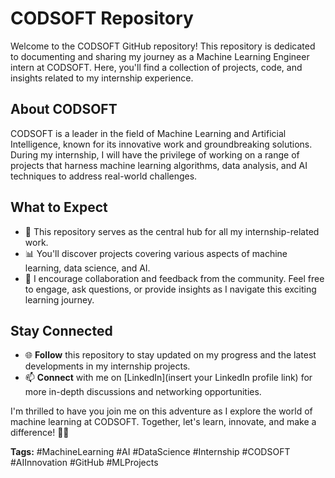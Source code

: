 # CODSOFT Repository

Welcome to the CODSOFT GitHub repository! This repository is dedicated to documenting and sharing my journey as a Machine Learning Engineer intern at CODSOFT. Here, you'll find a collection of projects, code, and insights related to my internship experience.

## About CODSOFT

CODSOFT is a leader in the field of Machine Learning and Artificial Intelligence, known for its innovative work and groundbreaking solutions. During my internship, I will have the privilege of working on a range of projects that harness machine learning algorithms, data analysis, and AI techniques to address real-world challenges.

## What to Expect

- 🚀 This repository serves as the central hub for all my internship-related work.
- 📊 You'll discover projects covering various aspects of machine learning, data science, and AI.
- 🤝 I encourage collaboration and feedback from the community. Feel free to engage, ask questions, or provide insights as I navigate this exciting learning journey.

## Stay Connected

- 🌐 **Follow** this repository to stay updated on my progress and the latest developments in my internship projects.
- 📫 **Connect** with me on [LinkedIn](insert your LinkedIn profile link) for more in-depth discussions and networking opportunities.

I'm thrilled to have you join me on this adventure as I explore the world of machine learning at CODSOFT. Together, let's learn, innovate, and make a difference! 🤖✨

**Tags:** #MachineLearning #AI #DataScience #Internship #CODSOFT #AIInnovation #GitHub #MLProjects
